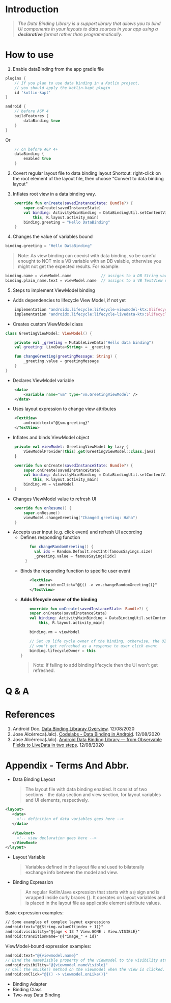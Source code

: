 # Introduction
> *The Data Binding Library is a support library that allows you to bind
> UI components in your layouts to data sources in your app using a
> **declarative** format rather than programmatically.*


# How to use
1. Enable dataBinding from the app gradle file
```groovy
plugins {
    // If you plan to use data binding in a Kotlin project, 
    // you should apply the kotlin-kapt plugin
    id 'kotlin-kapt'
}

android {
    // before AGP 4
    buildFeatures {
        dataBinding true
    }
}
```

Or

```groovy
    // on before AGP 4+
    dataBinding {
        enabled true
    }
```

2. Covert regular layout file to data binding layout Shortcut:
   right-click on the root element of the layout file, then choose
   "Convert to data binding layout"

3. Inflates root view in a data binding way.
```Kotlin
    override fun onCreate(savedInstanceState: Bundle?) {
        super.onCreate(savedInstanceState)
        val binding: ActivityMainBinding = DataBindingUtil.setContentView(
            this, R.layout.activity_main)
        binding.greeting = "Hello DataBinding"
    }
```


4. Changes the value of variables bound
```Kotlin
binding.greeting = "Hello DataBinding"
```

> Note: As view binding can coexist with data binding, so be careful enought to NOT mix a VB variable with an DB vaiable, otherwise you might not get the expected results. For example:
```Kotlin
binding.name = viewModel.name             // assigns to a DB String variable, named `name`, supporting two-way binding. -> UI will refresh accordingly
binding.plain_name.text = viewModel.name  // assigns to a VB TextView variable, named `plain_name`, supporting only one-way binding. -> UI won't refresh accordingly

```

5. Steps to implement ViewModel binding

- Adds dependencies to lifecycle View Model, if not yet
```groovy
    implementation "androidx.lifecycle:lifecycle-viewmodel-ktx:$lifecycle_version"
    implementation "androidx.lifecycle:lifecycle-livedata-ktx:$lifecycle_version"
```

- Creates custom ViewModel class
```Kotlin
class GreetingViewModel: ViewModel() {

    private val _greeting = MutableLiveData("Hello data binding")
    val greeting: LiveData<String> = _greeting

    fun changeGreeting(greetingMessage: String) {
        _greeting.value = greetingMessage
    }
}
```

- Declares ViewModel variable
```xml
    <data>
        <variable name="vm" type="vm.GreetingViewModel" />
    </data>
```

- Uses layout expression to change view attributes
```xml
    <TextView>
        android:text="@{vm.greeting}"
    </TextView>
```

- Inflates and binds ViewModel object
```Kotlin
    private val viewModel: GreetingViewModel by lazy {
        ViewModelProvider(this).get(GreetingViewModel::class.java)
    }

    override fun onCreate(savedInstanceState: Bundle?) {
        super.onCreate(savedInstanceState)
        val binding: ActivityMainBinding = DataBindingUtil.setContentView(
            this, R.layout.activity_main)
        binding.vm = viewModel
    }
```

- Changes ViewModel value to refresh UI
```Kotlin
    override fun onResume() {
        super.onResume()
        viewModel.changeGreeting("Changed greeting: Haha")
    }
```
- Accepts user input (e.g. click event) and refresh UI according
  - Defines responding function
      ```KOTLIN
          fun changeRandomGreeting() {
            val idx = Random.Default.nextInt(famousSayings.size)
            _greeting.value = famousSayings[idx]
        }
      ```
  - Binds the responding function to specific user event
    ```xml
        <TextView>
            android:onClick="@{() -> vm.changeRandomGreeting()}"
        </TextView>
    ```
  - **Adds lifecycle owner of the binding**
    ```kotlin
        override fun onCreate(savedInstanceState: Bundle?) {
        super.onCreate(savedInstanceState)
        val binding: ActivityMainBinding = DataBindingUtil.setContentView(
            this, R.layout.activity_main)

        binding.vm = viewModel

        // Set up life cycle owner of the binding, otherwise, the UI
        // won't get refreshed as a response to user click event
        binding.lifecycleOwner = this
    }
    ```
    > Note: If failing to add binding lifecycle then the UI won't get refreshed.

# Q & A

# References

1. Android Doc.
   [Data Binding Libraray Overview](https://developer.android.com/topic/libraries/data-binding).
   12/08/2020
2. Jose Alcérreca(Jalc).
   [Codelabs - Data Binding in Android](https://codelabs.developers.google.com/codelabs/android-databinding).
   12/08/2020
3. Jose Alcérreca(Jalc).
   [Android Data Binding Library — from Observable Fields to LiveData in two steps](https://medium.com/androiddevelopers/android-data-binding-library-from-observable-fields-to-livedata-in-two-steps-690a384218f2).
   12/08/2020

# Appendix - Terms And Abbr.

- Data Binding Layout

  > The layout file with data binding enabled. It consist of two
sections - the data section and view section, for layout variables  
and UI elements, respectively.

```xml
<layout>
   <data>
     <!-- definition of data variables goes here -->
   </data>
   
   <ViewRoot>
     <!-- view declaration goes here --> 
   </ViewRoot>
</layout>
```

- Layout Variable

  > Variables defined in the layout file and used to bilaterally exchange info between the model and view.

- Binding Expression
  > An regular Kotlin/Java expression that starts with a `@` sign and is wrapped inside curly braces {}. It operates on layout variables and is placed in the layout file as applicable element attribute values.

Basic expression examples:
```xml
// Some examples of complex layout expressions
android:text="@{String.valueOf(index + 1)}"
android:visibility="@{age < 13 ? View.GONE : View.VISIBLE}"
android:transitionName='@{"image_" + id}'
```

ViewModel-bound expression examples:
```kotlin
android:text="@{viewmodel.name}"
// Bind the nameVisible property of the viewmodel to the visibility attribute
android:visibility="@{viewmodel.nameVisible}"
// Call the onLike() method on the viewmodel when the View is clicked.
android:onClick="@{() -> viewmodel.onLike()}"
```

- Binding Adapter
- Binding Class
- Two-way Data Binding


